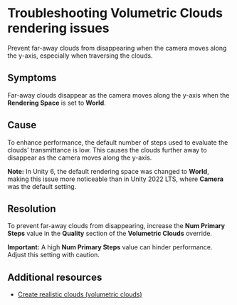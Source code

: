 # Troubleshooting Volumetric Clouds rendering issues

Prevent far-away clouds from disappearing when the camera moves along the y-axis, especially when traversing the clouds.

## Symptoms

Far-away clouds disappear as the camera moves along the y-axis when the **Rendering Space** is set to **World**.

## Cause

To enhance performance, the default number of steps used to evaluate the clouds' transmittance is low. This causes the clouds further away to disappear as the camera moves along the y-axis.

**Note:** In Unity 6, the default rendering space was changed to **World**, making this issue more noticeable than in Unity 2022 LTS, where **Camera** was the default setting.

## Resolution

To prevent far-away clouds from disappearing, increase the **Num Primary Steps** value in the **Quality** section of the **Volumetric Clouds** override.

**Important:** A high **Num Primary Steps** value can hinder performance. Adjust this setting with caution.

## Additional resources

- [Create realistic clouds (volumetric clouds)](create-realistic-clouds-volumetric-clouds.md)
